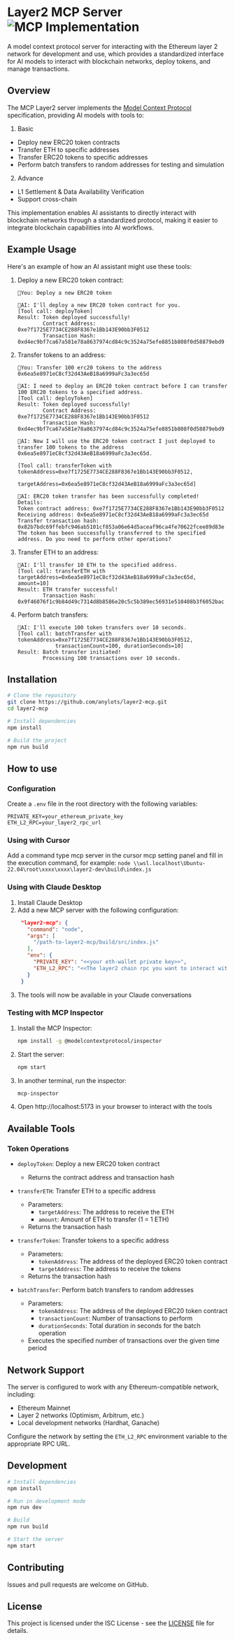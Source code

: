 # Layer2 MCP Server ![MCP Implementation](https://img.shields.io/badge/MCP-Implementation-blue)

A model context protocol server for interacting with the Ethereum layer 2 network for development and use, which provides a standardized interface for AI models to interact with blockchain networks, deploy tokens, and manage transactions.

## Overview

The MCP Layer2 server implements the [Model Context Protocol](https://modelcontextprotocol.io) specification, providing AI models with tools to:

1. Basic
- Deploy new ERC20 token contracts
- Transfer ETH to specific addresses
- Transfer ERC20 tokens to specific addresses
- Perform batch transfers to random addresses for testing and simulation
2. Advance
- L1 Settlement & Data Availability Verification
- Support cross-chain

This implementation enables AI assistants to directly interact with blockchain networks through a standardized protocol, making it easier to integrate blockchain capabilities into AI workflows.

## Example Usage

Here's an example of how an AI assistant might use these tools:

1. Deploy a new ERC20 token contract:
   ```
   👤You: Deploy a new ERC20 token

   🤖AI: I'll deploy a new ERC20 token contract for you.
   [Tool call: deployToken]
   Result: Token deployed successfully!
           Contract Address: 0xe7f1725E7734CE288F8367e1Bb143E90bb3F0512
           Transaction Hash: 0xd4ec9bf7ca67a581e78a8637974cd84c9c3524a75efe8851b808f0d58879ebd9
   ```
2. Transfer tokens to an address:
   ```
   👤You: Transfer 100 erc20 tokens to the address 0x6ea5e8971eC8cf32d43AeB18a6999aFc3a3ec65d

   🤖AI: I need to deploy an ERC20 token contract before I can transfer 100 ERC20 tokens to a specified address.
   [Tool call: deployToken]
   Result: Token deployed successfully!
           Contract Address: 0xe7f1725E7734CE288F8367e1Bb143E90bb3F0512
           Transaction Hash: 0xd4ec9bf7ca67a581e78a8637974cd84c9c3524a75efe8851b808f0d58879ebd9

   🤖AI: Now I will use the ERC20 token contract I just deployed to transfer 100 tokens to the address 0x6ea5e8971eC8cf32d43AeB18a6999aFc3a3ec65d.

   [Tool call: transferToken with tokenAddress=0xe7f1725E7734CE288F8367e1Bb143E90bb3F0512, 
               targetAddress=0x6ea5e8971eC8cf32d43AeB18a6999aFc3a3ec65d]
               
   🤖AI: ERC20 token transfer has been successfully completed!
   Details:
   Token contract address: 0xe7f1725E7734CE288F8367e1Bb143E90bb3F0512
   Receiving address: 0x6ea5e8971eC8cf32d43AeB18a6999aFc3a3ec65d
   Transfer transaction hash: 0x82b7bdc69ffebfc946ab5101cf853a06e64d5aceaf96ca4fe70622fcee89d83e
   The token has been successfully transferred to the specified address. Do you need to perform other operations?
   ```

3. Transfer ETH to an address:
   ```
   🤖AI: I'll transfer 10 ETH to the specified address.
   [Tool call: transferETH with targetAddress=0x6ea5e8971eC8cf32d43AeB18a6999aFc3a3ec65d, amount=10]
   Result: ETH transfer successful!
           Transaction Hash: 0x9f46076f1c9b84d49c7314d8b8586e20c5c5b389ec56931e510408b3f6052bac
   ```



4. Perform batch transfers:
   ```
   🤖AI: I'll execute 100 token transfers over 10 seconds.
   [Tool call: batchTransfer with tokenAddress=0xe7f1725E7734CE288F8367e1Bb143E90bb3F0512, 
               transactionCount=100, durationSeconds=10]
   Result: Batch transfer initiated!
           Processing 100 transactions over 10 seconds.
   ```




## Installation

```bash
# Clone the repository
git clone https://github.com/anylots/layer2-mcp.git
cd layer2-mcp

# Install dependencies
npm install

# Build the project
npm run build
```

## How to use

### Configuration

Create a `.env` file in the root directory with the following variables:

```
PRIVATE_KEY=your_ethereum_private_key
ETH_L2_RPC=your_layer2_rpc_url
```

### Using with Cursor
Add a command type mcp server in the cursor mcp setting panel and fill in the execution command, for example: ```node \\wsl.localhost\Ubuntu-22.04\root\xxxx\xxxx\layer2-dev\build\index.js```

### Using with Claude Desktop

1. Install Claude Desktop
2. Add a new MCP server with the following configuration:
   ```json
    "layer2-mcp": {
      "command": "node",
      "args": [
        "/path-to-layer2-mcp/build/src/index.js"
      ],
      "env": {
        "PRIVATE_KEY": "<<your eth-wallet private key>>",
        "ETH_L2_RPC": "<<The layer2 chain rpc you want to interact with>>"
      }
    }
   ```
3. The tools will now be available in your Claude conversations





### Testing with MCP Inspector

1. Install the MCP Inspector:
   ```bash
   npm install -g @modelcontextprotocol/inspector
   ```

2. Start the server:
   ```bash
   npm start
   ```

3. In another terminal, run the inspector:
   ```bash
   mcp-inspector
   ```

4. Open http://localhost:5173 in your browser to interact with the tools

## Available Tools

### Token Operations
- `deployToken`: Deploy a new ERC20 token contract
  - Returns the contract address and transaction hash

- `transferETH`: Transfer ETH to a specific address
  - Parameters:
    - `targetAddress`: The address to receive the ETH
    - `amount`: Amount of ETH to transfer (1 = 1 ETH)
  - Returns the transaction hash

- `transferToken`: Transfer tokens to a specific address
  - Parameters:
    - `tokenAddress`: The address of the deployed ERC20 token contract
    - `targetAddress`: The address to receive the tokens
  - Returns the transaction hash

- `batchTransfer`: Perform batch transfers to random addresses
  - Parameters:
    - `tokenAddress`: The address of the deployed ERC20 token contract
    - `transactionCount`: Number of transactions to perform
    - `durationSeconds`: Total duration in seconds for the batch operation
  - Executes the specified number of transactions over the given time period


## Network Support

The server is configured to work with any Ethereum-compatible network, including:
- Ethereum Mainnet
- Layer 2 networks (Optimism, Arbitrum, etc.)
- Local development networks (Hardhat, Ganache)

Configure the network by setting the `ETH_L2_RPC` environment variable to the appropriate RPC URL.

## Development

```bash
# Install dependencies
npm install

# Run in development mode
npm run dev

# Build
npm run build

# Start the server
npm start
```

## Contributing

Issues and pull requests are welcome on GitHub.

## License

This project is licensed under the ISC License - see the [LICENSE](LICENSE) file for details. 